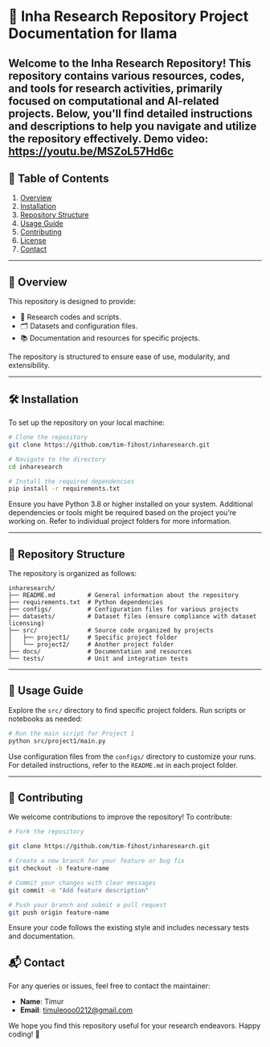 # 🚀 Inha Research Repository Project Documentation for llama

Welcome to the **Inha Research Repository**! This repository contains various resources, codes, and tools for research activities, primarily focused on computational and AI-related projects. Below, you'll find detailed instructions and descriptions to help you navigate and utilize the repository effectively.
Demo video: https://youtu.be/MSZoL57Hd6c
---

## 🌟 Table of Contents

1. [Overview](#overview)
2. [Installation](#installation)
3. [Repository Structure](#repository-structure)
4. [Usage Guide](#usage-guide)
5. [Contributing](#contributing)
6. [License](#license)
7. [Contact](#contact)

---

## 📖 Overview

This repository is designed to provide:
- 📜 Research codes and scripts.
- 🗂️ Datasets and configuration files.
- 📚 Documentation and resources for specific projects.

The repository is structured to ensure ease of use, modularity, and extensibility.

---

## 🛠️ Installation

To set up the repository on your local machine:

```bash
# Clone the repository
git clone https://github.com/tim-fihost/inharesearch.git

# Navigate to the directory
cd inharesearch

# Install the required dependencies
pip install -r requirements.txt
```

Ensure you have Python 3.8 or higher installed on your system. Additional dependencies or tools might be required based on the project you’re working on. Refer to individual project folders for more information.

---

## 📂 Repository Structure

The repository is organized as follows:

```plaintext
inharesearch/
├── README.md         # General information about the repository
├── requirements.txt  # Python dependencies
├── configs/          # Configuration files for various projects
├── datasets/         # Dataset files (ensure compliance with dataset licensing)
├── src/              # Source code organized by projects
│   ├── project1/     # Specific project folder
│   └── project2/     # Another project folder
├── docs/             # Documentation and resources
└── tests/            # Unit and integration tests
```


---

## 🚀 Usage Guide

Explore the `src/` directory to find specific project folders. Run scripts or notebooks as needed:

```bash
# Run the main script for Project 1
python src/project1/main.py
```

Use configuration files from the `configs/` directory to customize your runs. For detailed instructions, refer to the `README.md` in each project folder.

---

## 🤝 Contributing

We welcome contributions to improve the repository! To contribute:

```bash
# Fork the repository

git clone https://github.com/tim-fihost/inharesearch.git

# Create a new branch for your feature or bug fix
git checkout -b feature-name

# Commit your changes with clear messages
git commit -m "Add feature description"

# Push your branch and submit a pull request
git push origin feature-name
```

Ensure your code follows the existing style and includes necessary tests and documentation.


## 📬 Contact

For any queries or issues, feel free to contact the maintainer:
- **Name**: Timur
- **Email**: [timuleooo0212@gmail.com](mailto:timuleooo@gmail.com)

We hope you find this repository useful for your research endeavors. Happy coding! 🎉

